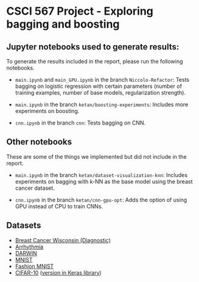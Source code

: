 # CSCI 567 Project - Exploring bagging and boosting

## Jupyter notebooks used to generate results:

To generate the results included in the report, please run the following notebooks.

* ```main.ipynb``` and ```main_GPU.ipynb``` in the branch ```Niccolo-Refactor```: Tests
bagging on logistic regression with certain parameters (number of training examples, 
number of base models, regularization strength).

* ```main.ipynb``` in the branch ```ketan/boosting-experiments```: Includes more experiments 
on boosting.

* ```cnn.ipynb``` in the branch ```cnn```: Tests bagging on CNN.

## Other notebooks

These are some of the things we implemented but did not include in the report.

* ```main.ipynb``` in the branch ```ketan/dataset-visualization-knn```: Includes experiments
on bagging with k-NN as the base model using the breast cancer dataset.

* ```cnn.ipynb``` in the branch ```ketan/cnn-gpu-opt```: Adds the option of using GPU 
instead of CPU to train CNNs.

## Datasets

* [Breast Cancer Wisconsin (Diagnostic)](https://archive.ics.uci.edu/dataset/17/breast+cancer+wisconsin+diagnostic)
* [Arrhythmia](https://archive.ics.uci.edu/dataset/5/arrhythmia)
* [DARWIN](https://archive.ics.uci.edu/dataset/732/darwin)
* [MNIST](https://keras.io/2.16/api/datasets/mnist/)
* [Fashion MNIST](https://keras.io/2.16/api/datasets/fashion_mnist/)
* [CIFAR-10](https://www.cs.toronto.edu/~kriz/cifar.html)
([version in Keras library](https://keras.io/2.16/api/datasets/cifar10/))

